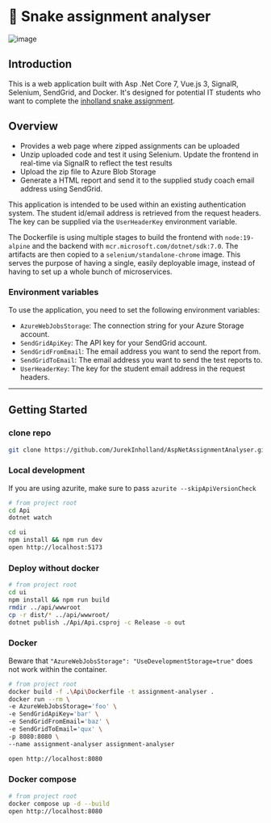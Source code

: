 ﻿# 🐍 Snake assignment analyser

![image](https://user-images.githubusercontent.com/42969112/221485863-78f74ae4-bd52-48cd-a953-5e6ffd131aef.png)

## Introduction

This is a web application built with Asp .Net Core 7, Vue.js 3, SignalR, Selenium, SendGrid, and Docker. It's designed for potential IT
students who want to complete the [inholland snake assignment](https://www.inholland.nl/media/0x0geu2l/snake-assignment-v1-0.pdf).

## Overview

- Provides a web page where zipped assignments can be uploaded
- Unzip uploaded code and test it using Selenium. Update the frontend in real-time via SignalR to reflect the test results
- Upload the zip file to Azure Blob Storage
- Generate a HTML report and send it to the supplied study coach email address using SendGrid.

This application is intended to be used within an existing authentication system. The student id/email address is retrieved from the request
headers. The key can be supplied via the `UserHeaderKey` environment variable.

The Dockerfile is using multiple stages to build the frontend with `node:19-alpine` and the backend with `mcr.microsoft.com/dotnet/sdk:7.0`.
The artifacts are then copied to a `selenium/standalone-chrome` image. This serves the purpose of having a single, easily deployable image,
instead of having to set up a whole bunch of microservices.

### Environment variables

To use the application, you need to set the following environment variables:

- `AzureWebJobsStorage`: The connection string for your Azure Storage account.
- `SendGridApiKey`: The API key for your SendGrid account.
- `SendGridFromEmail`: The email address you want to send the report from.
- `SendGridToEmail`: The email address you want to send the test reports to.
- `UserHeaderKey`: The key for the student email address in the request headers.
---

## Getting Started

### clone repo

```sh
git clone https://github.com/JurekInholland/AspNetAssignmentAnalyser.git && cd AspNetAssignmentAnalyser
```

### Local development
If you are using azurite, make sure to pass `azurite --skipApiVersionCheck`
```sh
# from project root
cd Api
dotnet watch

cd ui
npm install && npm run dev
open http://localhost:5173
```

### Deploy without docker

```sh
# from project root
cd ui
npm install && npm run build
rmdir ../api/wwwroot
cp -r dist/* ../api/wwwroot/
dotnet publish ./Api/Api.csproj -c Release -o out
```

### Docker
Beware that `"AzureWebJobsStorage": "UseDevelopmentStorage=true"` does not work within the container. 
```sh
# from project root
docker build -f .\Api\Dockerfile -t assignment-analyser .
docker run --rm \
-e AzureWebJobsStorage='foo' \
-e SendGridApiKey='bar' \
-e SendGridFromEmail='baz' \
-e SendGridToEmail='qux' \
-p 8080:8080 \
--name assignment-analyser assignment-analyser

open http://localhost:8080
```

### Docker compose

```sh
# from project root
docker compose up -d --build
open http://localhost:8080
```
